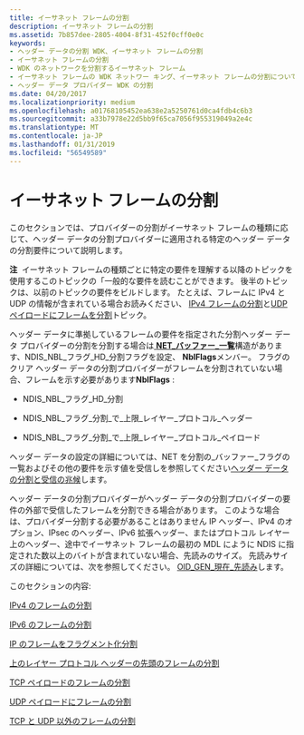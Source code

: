```yaml
---
title: イーサネット フレームの分割
description: イーサネット フレームの分割
ms.assetid: 7b857dee-2805-4004-8f31-452f0cff0e0c
keywords:
- ヘッダー データの分割 WDK、イーサネット フレームの分割
- イーサネット フレームの分割
- WDK のネットワークを分割するイーサネット フレーム
- イーサネット フレームの WDK ネットワー キング、イーサネット フレームの分割についての分割
- ヘッダー データ プロバイダー WDK の分割
ms.date: 04/20/2017
ms.localizationpriority: medium
ms.openlocfilehash: a01768105452ea638e2a5250761d0ca4fdb4c6b3
ms.sourcegitcommit: a33b7978e22d5bb9f65ca7056f955319049a2e4c
ms.translationtype: MT
ms.contentlocale: ja-JP
ms.lasthandoff: 01/31/2019
ms.locfileid: "56549589"
---
```

# <a name="splitting-ethernet-frames"></a>イーサネット フレームの分割





このセクションでは、プロバイダーの分割がイーサネット フレームの種類に応じて、ヘッダー データの分割プロバイダーに適用される特定のヘッダー データの分割要件について説明します。

**注**  イーサネット フレームの種類ごとに特定の要件を理解する以降のトピックを使用するこのトピックの「一般的な要件を読むことができます。 後半のトピックは、以前のトピックの要件をビルドします。 たとえば、フレームに IPv4 と UDP の情報が含まれている場合お読みください、 [IPv4 フレームの分割](splitting-ipv4-frames.md)と[UDP ペイロードにフレームを分割](splitting-frames-at-the-udp-payload.md)トピック。

 

ヘッダー データに準拠しているフレームの要件を指定された分割ヘッダー データ プロバイダーの分割を分割する場合は[ **NET\_バッファー\_一覧**](https://msdn.microsoft.com/library/windows/hardware/ff568388)構造があります、NDIS\_NBL\_フラグ\_HD\_分割フラグを設定、 **NblFlags**メンバー。 フラグのクリア ヘッダー データの分割プロバイダーがフレームを分割されていない場合、フレームを示す必要があります**NblFlags** :

-   NDIS\_NBL\_フラグ\_HD\_分割

-   NDIS\_NBL\_フラグ\_分割\_で\_上限\_レイヤー\_プロトコル\_ヘッダー

-   NDIS\_NBL\_フラグ\_分割\_で\_上限\_レイヤー\_プロトコル\_ペイロード

ヘッダー データの設定の詳細については、NET を分割の\_バッファー\_フラグの一覧およびその他の要件を示す値を受信しを参照してください[ヘッダー データの分割と受信の兆候](receive-indications-with-header-data-split.md)します。

ヘッダー データの分割プロバイダーがヘッダー データの分割プロバイダーの要件の外部で受信したフレームを分割できる場合があります。 このような場合は、プロバイダー分割する必要があることはありません IP ヘッダー、IPv4 のオプション、IPsec のヘッダー、IPv6 拡張ヘッダー、またはプロトコル レイヤー上のヘッダー、途中でイーサネット フレームの最初の MDL にように NDIS に指定された数以上のバイトが含まれていない場合、先読みのサイズ。 先読みサイズの詳細については、次を参照してください。 [OID\_GEN\_現在\_先読み](https://msdn.microsoft.com/library/windows/hardware/ff569574)します。

このセクションの内容:

[IPv4 のフレームの分割](splitting-ipv4-frames.md)

[IPv6 のフレームの分割](splitting-ipv6-frames.md)

[IP のフレームをフラグメント化分割](splitting-fragmented-ip-frames.md)

[上のレイヤー プロトコル ヘッダーの先頭のフレームの分割](splitting-frames-at-the-beginning-of-the-upper-layer-protocol-headers.md)

[TCP ペイロードのフレームの分割](splitting-frames-at-the-tcp-payload.md)

[UDP ペイロードにフレームの分割](splitting-frames-at-the-udp-payload.md)

[TCP と UDP 以外のフレームの分割](splitting-frames-other-than-tcp-and-udp.md)

 

 





